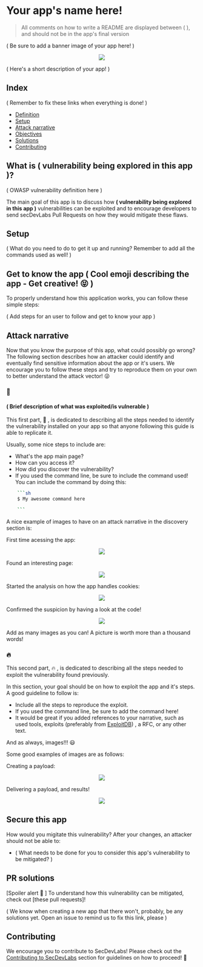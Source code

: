 <!-- This is a README Template for secDevLabs apps -->
# Your app's name here!

> All comments on how to write a README are displayed between ( ), and should not be in the app's final version

( Be sure to add a banner image of your app here! )
<p align="center">
    <img src="https://raw.githubusercontent.com/globocom/secDevLabs/master/owasp-top10-2021-apps/a7/saidajaula-monster/images/img1.png"/>
</p>

( Here's a short description of your app! )

## Index

( Remember to fix these links when everything is done! )
- [Definition](#definition)
- [Setup](#setup)
- [Attack narrative](#attack-narrative)
- [Objectives](#secure-this-app)
- [Solutions](#pr-solutions)
- [Contributing](#contributing)


## <a name="definition"></a> What is ( vulnerability being explored in this app )?

( OWASP vulnerability definition here )

The main goal of this app is to discuss how **( vulnerability being explored in this app )** vulnerabilities can be exploited and to encourage developers to send secDevLabs Pull Requests on how they would mitigate these flaws.

## Setup

( What do you need to do to get it up and running? Remember to add all the commands used as well! )

## Get to know the app ( Cool emoji describing the app - Get creative! 😝 )

To properly understand how this application works, you can follow these simple steps:

( Add steps for an user to follow and get to know your app )

## Attack narrative

Now that you know the purpose of this app, what could possibly go wrong? The following section describes how an attacker could identify and eventually find sensitive information about the app or it's users. We encourage you to follow these steps and try to reproduce them on your own to better understand the attack vector! 😜

### 👀

#### ( Brief description of what was exploited/is vulnerable )

This first part, 👀 , is dedicated to describing all the steps needed to identify the vulnerability installed on your app so that anyone following this guide is able to replicate it.

Usually, some nice steps to include are:
* What's the app main page?
* How can you access it?
* How did you discover the vulnerability?
* If you used the command line, be sure to include the command used! You can include the command by doing this:

```sh
    ```sh
    $ My awesome command here

    ```
```

A nice example of images to have on an attack narrative in the discovery section is:

First time acessing the app:

<p align="center">
    <img src="https://raw.githubusercontent.com/globocom/secDevLabs/master/owasp-top10-2021-apps/a7/saidajaula-monster/images/img1.png"/>
</p>

Found an interesting page:

<p align="center">
    <img src="https://raw.githubusercontent.com/globocom/secDevLabs/master/owasp-top10-2021-apps/a7/saidajaula-monster/images/attack1.png"/>
</p>

Started the analysis on how the app handles cookies:

<p align="center">
    <img src="https://raw.githubusercontent.com/globocom/secDevLabs/master/owasp-top10-2021-apps/a7/saidajaula-monster/images/attack3.png"/>
</p>

Confirmed the suspicion by having a look at the code!

<p align="center">
    <img src="https://raw.githubusercontent.com/globocom/secDevLabs/master/owasp-top10-2021-apps/a7/saidajaula-monster/images/attack4.png"/>
</p>

Add as many images as you can! A picture is worth more than a thousand words!

### 🔥

This second part, 🔥 , is dedicated to describing all the steps needed to exploit the vulnerability found previously.

In this section, your goal should be on how to exploit the app and it's steps. A good guideline to follow is:
* Include all the steps to reproduce the exploit.
* If you used the command line, be sure to add the command here!
* It would be great if you added references to your narrative, such as used tools, exploits (preferably from [ExploitDB]) , a RFC, or any other text.

And as always, images!!! 😃

Some good examples of images are as follows:

Creating a payload:

<p align="center">
    <img src="https://raw.githubusercontent.com/globocom/secDevLabs/master/owasp-top10-2021-apps/a7/saidajaula-monster/images/attack7.png"/>
</p>

Delivering a payload, and results!

<p align="center">
    <img src="https://raw.githubusercontent.com/globocom/secDevLabs/master/owasp-top10-2021-apps/a7/saidajaula-monster/images/attack8.png"/>
</p>

## Secure this app

How would you migitate this vulnerability? After your changes, an attacker should not be able to:

- ( What  needs to be done for you to consider this app's vulnerability to be mitigated? )

## PR solutions

[Spoiler alert 🚨 ] To understand how this vulnerability can be mitigated, check out [these pull requests]!

( We know when creating a new app that there won't, probably, be any solutions yet. Open an issue to remind us to fix this link, please )

## Contributing

We encourage you to contribute to SecDevLabs! Please check out the [Contributing to SecDevLabs](../../../docs/CONTRIBUTING.md) section for guidelines on how to proceed! 🎉

[secDevLabs]: https://github.com/globocom/secDevLabs
[ExploitDB]: https://www.exploit-db.com/
